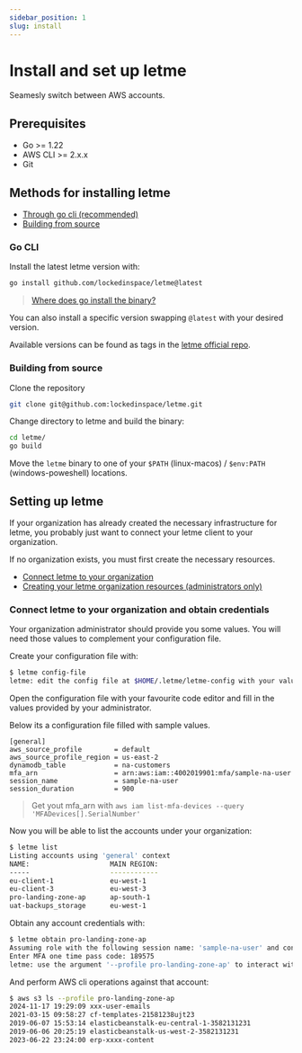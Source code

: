 ```yaml
---
sidebar_position: 1
slug: install
---
```

# Install and set up letme

Seamesly switch between AWS accounts.

## Prerequisites
 - Go >= 1.22
 - AWS CLI >= 2.x.x
 - Git

## Methods for installing letme
  - [Through go cli (recommended)](#go-cli)
  - [Building from source](#building-from-source)
  
### Go CLI

Install the latest letme version with:

```bash
go install github.com/lockedinspace/letme@latest
```
> [Where does go install the binary?](https://pkg.go.dev/cmd/go#hdr-Compile_and_install_packages_and_dependencies)

You can also install a specific version swapping ``@latest`` with your desired version.

Available versions can be found as tags in the [letme official repo](https://github.com/lockedinspace/letme). 


### Building from source

Clone the repository

```bash
git clone git@github.com:lockedinspace/letme.git
```

Change directory to letme and build the binary:

```bash
cd letme/
go build 
```

Move the ``letme`` binary to one of your ``$PATH`` (linux-macos) / ``$env:PATH`` (windows-poweshell) locations.

## Setting up letme

If your organization has already created the necessary infrastructure for letme, you probably just want to
connect your letme client to your organization. 

If no organization exists, you must first create the necessary resources.

- [Connect letme to your organization](#connect-letme-to-your-organization)
- [Creating your letme organization resources (administrators only)](#wip)

### Connect letme to your organization and obtain credentials

Your organization administrator should provide you some values. You will need those values to complement your configuration file. 

Create your configuration file with:

```bash
$ letme config-file
letme: edit the config file at $HOME/.letme/letme-config with your values.
```

Open the configuration file with your favourite code editor and fill in the values provided by your administrator.

Below its a configuration file filled with sample values.
```
[general]
aws_source_profile        = default
aws_source_profile_region = us-east-2
dynamodb_table            = na-customers
mfa_arn                   = arn:aws:iam::4002019901:mfa/sample-na-user
session_name              = sample-na-user
session_duration          = 900
```
> Get yout mfa_arn with ``aws iam list-mfa-devices --query 'MFADevices[].SerialNumber'``

Now you will be able to list the accounts under your organization:
```bash
$ letme list
Listing accounts using 'general' context
NAME:                    MAIN REGION:
-----                    ------------
eu-client-1              eu-west-1
eu-client-3              eu-west-3
pro-landing-zone-ap      ap-south-1
uat-backups_storage      eu-west-1
```
Obtain any account credentials with:

```bash
$ letme obtain pro-landing-zone-ap
Assuming role with the following session name: 'sample-na-user' and context: 'general'
Enter MFA one time pass code: 189575 
letme: use the argument '--profile pro-landing-zone-ap' to interact with the account.
```

And perform AWS cli operations against that account:

```bash
$ aws s3 ls --profile pro-landing-zone-ap
2024-11-17 19:29:09 xxx-user-emails
2021-03-15 09:58:27 cf-templates-21581238ujt23
2019-06-07 15:53:14 elasticbeanstalk-eu-central-1-3582131231
2019-06-06 20:25:19 elasticbeanstalk-us-west-2-3582131231
2023-06-22 23:24:00 erp-xxxx-content
```